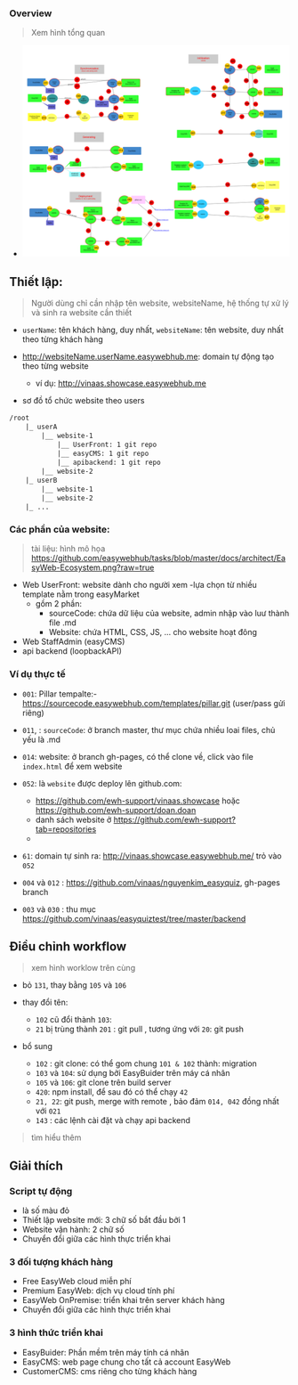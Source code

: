 

### Overview
> Xem hình tổng quan

- ![flow](DeploymentWorkflow.png)

## Thiết lập:
> Người dùng chỉ cần nhập tên website, websiteName, hệ thống tự xử lý và sinh ra website cần thiết

- `userName`: tên khách hàng, duy nhất, `websiteName`: tên website, duy nhất theo từng khách hàng
- http://websiteName.userName.easywebhub.me:  domain tự động tạo theo từng website
    - ví dụ: http://vinaas.showcase.easywebhub.me

- sơ đồ tổ chức website theo users
```
/root
    |_ userA 
        |__ website-1
            |__ UserFront: 1 git repo
            |__ easyCMS: 1 git repo
            |__ apibackend: 1 git repo
        |__ website-2
    |_ userB
        |__ website-1
        |__ website-2
    |_ ...
```
### Các phần của website: 
> tài liệu: hình mô họa https://github.com/easywebhub/tasks/blob/master/docs/architect/EasyWeb-Ecosystem.png?raw=true


- Web UserFront:  website dành cho người xem 
    -lựa chọn từ nhiều template nằm trong easyMarket
    - gồm 2 phần: 
        - sourceCode: chứa dữ liệu của website, admin nhập vào luư thành file .md
        - Website: chứa HTML, CSS, JS, ... cho website hoạt đông
- Web StaffAdmin (easyCMS)
- api backend (loopbackAPI)

### Ví dụ thực tế
- `001`: Pillar tempalte:- https://sourcecode.easywebhub.com/templates/pillar.git  (user/pass gửi riêng)
- `011`, : `sourceCode`: ở branch master, thư mục chứa nhiều loai files, chủ yếu là .md
- `014`: website: ở branch gh-pages, có thể clone về, click vào file `index.html` để xem website 

- `052`: là `website` được deploy lên github.com: 
    -  https://github.com/ewh-support/vinaas.showcase  hoặc https://github.com/ewh-support/doan.doan
    -  danh sách website ở https://github.com/ewh-support?tab=repositories
    -  
- `61`: domain tự sinh ra: http://vinaas.showcase.easywebhub.me/ trỏ vào `052`
- `004` và `012` : https://github.com/vinaas/nguyenkim_easyquiz, gh-pages branch
- `003` và `030` : thu mục https://github.com/vinaas/easyquiztest/tree/master/backend


## Điều chỉnh workflow
> xem hình worklow trên cùng
- bỏ `131`, thay bằng `105` và `106` 

- thay đổi tên: 
    - `102` cũ đổi thành `103`: 
    - `21` bị trùng thành `201` : git pull , tương ứng với `20`: git push 

- bổ sung
    - `102` : git clone: có thể gom chung `101 & 102` thành: migration 
    - `103` và `104`: sử dụng bởi EasyBuider trên máy cá nhân
    - `105` và `106`: git clone  trên build server
    - `420`: npm install, để sau đó có thể chạy `42`
    - `21, 22`: git push, merge with remote , bảo đảm `014, 042` đồng nhất với `021`
    - `143` : các lệnh cài đặt và chạy api backend


> tìm hiểu thêm 
## Giải thích

### Script tự động
- là số màu đỏ 
- Thiết lập website mới: 3 chữ số bắt đầu bởi 1
- Website vận hành: 2 chữ số 
- Chuyển đổi giữa các hình thực triển khai 

### 3 đối tượng khách hàng
- Free EasyWeb cloud miễn phí 
- Premium EasyWeb: dịch vụ cloud tính phí
- EasyWeb OnPremise: triển khai trên server khách hàng
- Chuyển đổi giữa các hình thực triển khai 
### 3 hình thức triển khai
- EasyBuider: Phần mềm trên máy tính cá nhân
- EasyCMS: web page chung cho tất cả account EasyWeb
- CustomerCMS: cms riêng cho từng khách hàng
    
    

